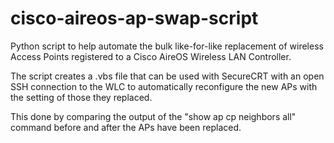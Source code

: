 # cisco-aireos-ap-swap-script
Python script to help automate the bulk like-for-like replacement of wireless Access Points registered to a Cisco AireOS Wireless LAN Controller.

The script creates a .vbs file that can be used with SecureCRT with an open SSH connection to the WLC to automatically reconfigure the new APs with the setting of those they replaced.

This done by comparing the output of the "show ap cp neighbors all" command before and after the APs have been replaced.
